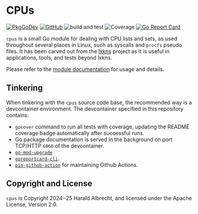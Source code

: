 # CPUs

[![PkgGoDev](https://img.shields.io/badge/-reference-blue?logo=go&logoColor=white&labelColor=505050)](https://pkg.go.dev/github.com/thediveo/cpus)
[![GitHub](https://img.shields.io/github/license/thediveo/cpus)](https://img.shields.io/github/license/thediveo/cpus)
![build and test](https://github.com/thediveo/cpus/actions/workflows/buildandtest.yaml/badge.svg?branch=master)
![Coverage](https://img.shields.io/badge/Coverage-95.2%25-brightgreen)
[![Go Report Card](https://goreportcard.com/badge/github.com/thediveo/cpus)](https://goreportcard.com/report/github.com/thediveo/cpus)

`cpus` is a small Go module for dealing with CPU lists and sets, as used
throughout several places in Linux, such as syscalls and `procfs` pseudo files.
It has been carved out from the [lxkns](https://github.com/thediveo/lxkns)
project as it is useful in applications, tools, and tests beyond lxkns.

Please refer to the [module
documentation](https://pkg.go.dev/github.com/thediveo/cpus) for usage and
details.

## Tinkering

When tinkering with the `cpus` source code base, the recommended way is a
devcontainer environment. The devcontainer specified in this repository
contains:

- `gocover` command to run all tests with coverage, updating the README coverage
  badge automatically after successful runs.
- Go package documentation is served in the background on port TCP/HTTP `6060`
  of the devcontainer.
- [`go-mod-upgrade`](https://github.com/oligot/go-mod-upgrade)
- [`goreportcard-cli`](https://github.com/gojp/goreportcard).
- [`pin-github-action`](https://github.com/mheap/pin-github-action) for
  maintaining Github Actions.

## Copyright and License

`cpus` is Copyright 2024‒25 Harald Albrecht, and licensed under the Apache
License, Version 2.0.
